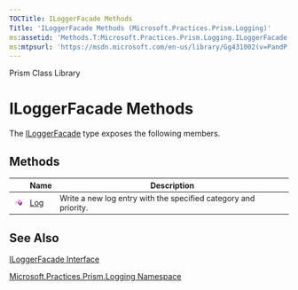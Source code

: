 ```yaml
---
TOCTitle: ILoggerFacade Methods
Title: 'ILoggerFacade Methods (Microsoft.Practices.Prism.Logging)'
ms:assetid: 'Methods.T:Microsoft.Practices.Prism.Logging.ILoggerFacade'
ms:mtpsurl: 'https://msdn.microsoft.com/en-us/library/Gg431002(v=PandP.50)'
---
```


Prism Class Library

ILoggerFacade Methods
=====================

The [ILoggerFacade](https://msdn.microsoft.com/library/microsoft.practices.prism.logging.iloggerfacade) type exposes the following members.

Methods
-------

<span id="methodTableToggle"></span>
<table>

<thead>
<tr class="header">
<th> </th>
<th>Name</th>
<th>Description</th>
</tr>
</thead>
<tbody>
<tr class="odd">
<td><img src="images/public-method.gif" title="Public method" /></td>
<td><a href="https://msdn.microsoft.com/library/microsoft.practices.prism.logging.iloggerfacade.log(system.string%2cmicrosoft.practices.prism.logging.category%2cmicrosoft.practices.prism.logging.priority)">Log</a></td>
<td><div class="summary">
Write a new log entry with the specified category and priority.
</div></td>
</tr>
</tbody>
</table>

See Also
--------


[ILoggerFacade Interface](https://msdn.microsoft.com/library/microsoft.practices.prism.logging.iloggerfacade)

[Microsoft.Practices.Prism.Logging Namespace](https://msdn.microsoft.com/library/microsoft.practices.prism.logging)
